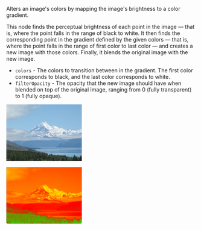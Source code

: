 Alters an image's colors by mapping the image's brightness to a color gradient. 

This node finds the perceptual brightness of each point in the image — that is, where the point falls in the range of black to white. It then finds the corresponding point in the gradient defined by the given colors — that is, where the point falls in the range of first color to last color — and creates a new image with those colors. Finally, it blends the original image with the new image. 

   - `colors` - The colors to transition between in the gradient. The first color corresponds to black, and the last color corresponds to white. 
   - `filterOpacity` - The opacity that the new image should have when blended on top of the original image, ranging from 0 (fully transparent) to 1 (fully opaque). 

![](mountains.png)

![](mapimagecolors.png)